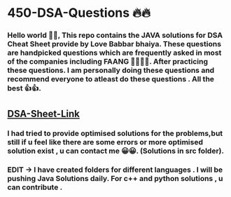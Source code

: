 # 450-DSA-Questions 🔥🔥
### Hello world 👋👋, This repo contains the JAVA solutions for DSA Cheat Sheet provide by Love Babbar bhaiya. These questions are handpicked questions which are frequently asked in most of the companies including FAANG 👩‍💻👨‍💻. After practicing these questions. I am personally doing these questions and recommend everyone to atleast do these questions . All the best 👍👍. 
## [DSA-Sheet-Link](https://drive.google.com/file/d/1FMdN_OCfOI0iAeDlqswCiC2DZzD4nPsb/view)
### I had tried to provide optimised solutions for the problems,but still if u feel like there are some errors or more optimised solution exist , u can contact me 😀😀. (Solutions in src folder).

### EDIT -> I have created folders for different languages . I will be pushing Java Solutions daily. For c++ and python solutions , u can contribute .
